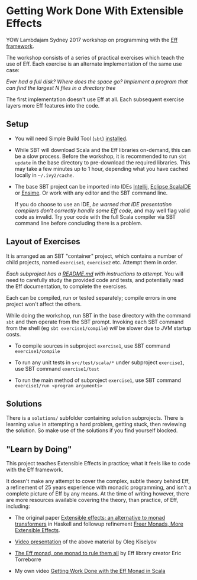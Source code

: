 # Getting Work Done With Extensible Effects

YOW Lambdajam Sydney 2017 workshop on programming with the [Eff framework](https://github.com/atnos-org/eff).


The workshop consists of a series of practical exercises which teach the use of Eff. Each exercise is an alternate implementation
of the same use case:

*Ever had a full disk? Where does the space go? Implement a program that can find the largest N files in a directory tree*

The first implementation doesn't use Eff at all. Each subsequent exercise layers more Eff features into the code.

## Setup

- You will need Simple Build Tool (`sbt`) [installed](http://www.scala-sbt.org/release/docs/Setup.html).

- While SBT will download Scala and the Eff libraries on-demand, this can be a slow process. Before the workshop, it is recommended
to run `sbt update` in the base directory to pre-download the required libraries. This may take a few minutes up to 1 hour,
depending what you have cached locally in `~/.ivy2/cache`.

- The base SBT project can be imported into IDEs [Intellij](https://www.jetbrains.com/help/idea/2016.1/creating-and-running-your-scala-application.html),
[Eclipse ScalaIDE](http://scala-ide.org/) or [Ensime](http://ensime.org/). Or work with any editor and the SBT command line.

  If you do choose to use an IDE, *be warned that IDE presentation compilers don't correctly handle some Eff code*, and may well
flag valid code as invalid. Try your code with the full Scala compiler via SBT command line before concluding there is a problem.

## Layout of Exercises

It is arranged as an SBT "container" project,
which contains a number of child projects, named `exercise1`, `exercise2` etc. Attempt them in order.

*Each subproject has a [README.md](exercise1/README.md) with instructions to attempt*. You will need to carefully study the provided code and tests,
 and potentially read the Eff documentation, to complete the exercises.

Each can be compiled, run or tested separately;
compile errors in one project won't affect the others.

While doing the workshop, run SBT in the base directory with the command `sbt` and then operate from the SBT prompt. Invoking each
SBT command from the shell (eg `sbt exercise1/compile`) *will* be slower due to JVM startup costs.

- To compile sources in subproject `exercise1`, use SBT command `exercise1/compile`

- To run any unit tests in `src/test/scala/*` under subproject `exercise1`, use SBT command `exercise1/test`

- To run the main method of subproject `exercise1`, use SBT command `exercise1/run <program arguments>`

## Solutions

There is a `solutions/` subfolder containing solution subprojects. There is learning value in attempting a hard problem,
getting stuck, then reviewing the solution. So make use of the solutions if you find yourself blocked.

## "Learn by Doing"

This project teaches Extensible Effects in practice; what it feels like to code with the Eff framework.

It doesn't make any attempt to cover
the complex, subtle theory behind Eff, a refinement of 25 years experience with monadic programming, and isn't a complete picture of Eff
by any means. At the time of writing however, there are more resources available covering the theory, than practice, of Eff, including:

- The original paper [Extensible effects: an alternative to monad transformers](https://www.cs.indiana.edu/~sabry/papers/exteff.pdf)
in Haskell and followup refinement [Freer Monads, More Extensible Effects](http://okmij.org/ftp/Haskell/extensible/more.pdf).

- [Video presentation](https://www.youtube.com/watch?v=3Ltgkjpme-Y) of the above material by Oleg Kiselyov

- [The Eff monad, one monad to rule them all](https://www.youtube.com/watch?v=KGJLeHhsZBo) by Eff library creator Eric Torreborre

- My own video [Getting Work Done with the Eff Monad in Scala](https://www.youtube.com/watch?v=LhGq4HlozV4)
